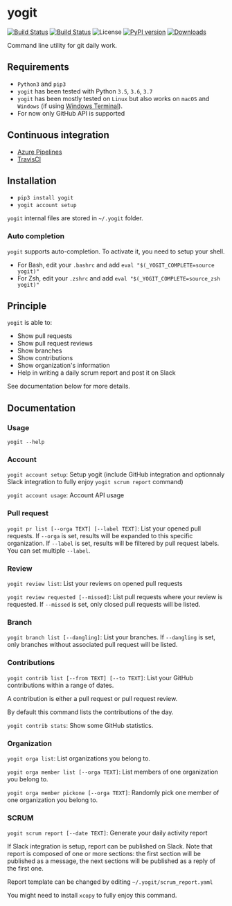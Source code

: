 # yogit

[![Build Status](https://dev.azure.com/hasboeuf/yogit/_apis/build/status/hasboeuf.yogit?branchName=master)](https://dev.azure.com/hasboeuf/yogit/_build/latest?definitionId=1&branchName=master)
[![Build Status](https://travis-ci.org/hasboeuf/yogit.svg?branch=master)](https://travis-ci.org/hasboeuf/yogit)
![License](https://img.shields.io/github/license/mashape/apistatus.svg)
[![PyPI version](https://badge.fury.io/py/yogit.svg)](https://pypi.org/project/yogit/)
[![Downloads](https://pepy.tech/badge/yogit)](https://pepy.tech/project/yogit)

Command line utility for git daily work.

## Requirements

* `Python3` and `pip3`
* `yogit` has been tested with Python `3.5`, `3.6`, `3.7`
* `yogit` has been mostly tested on `Linux` but also works on `macOS` and `Windows` (if using [Windows Terminal](https://github.com/microsoft/terminal)).
* For now only GitHub API is supported

## Continuous integration

* [Azure Pipelines](https://dev.azure.com/hasboeuf/yogit)
* [TravisCI](https://travis-ci.org/hasboeuf/yogit)

## Installation

* `pip3 install yogit`
* `yogit account setup`

`yogit` internal files are stored in `~/.yogit` folder.

### Auto completion

`yogit` supports auto-completion. To activate it, you need to setup your shell.

* For Bash, edit your `.bashrc` and add `eval "$(_YOGIT_COMPLETE=source yogit)"`
* For Zsh, edit your `.zshrc` and add `eval "$(_YOGIT_COMPLETE=source_zsh yogit)"`

## Principle

`yogit` is able to:

* Show pull requests
* Show pull request reviews
* Show branches
* Show contributions
* Show organization's information
* Help in writing a daily scrum report and post it on Slack

See documentation below for more details.

## Documentation

### Usage

`yogit --help`

### Account

`yogit account setup`: Setup yogit (include GitHub integration and optionnaly Slack integration to fully enjoy `yogit scrum report` command)

`yogit account usage`: Account API usage

### Pull request

`yogit pr list [--orga TEXT] [--label TEXT]`: List your opened pull requests. If `--orga` is set, results will be expanded to this specific organization. If `--label` is set, results will be filtered by pull request labels. You can set multiple `--label`.

### Review

`yogit review list`: List your reviews on opened pull requests

`yogit review requested [--missed]`: List pull requests where your review is requested. If `--missed` is set, only closed pull requests will be listed.

### Branch

`yogit branch list [--dangling]`: List your branches. If `--dangling` is set, only branches without associated pull request will be listed.

### Contributions

`yogit contrib list [--from TEXT] [--to TEXT]`: List your GitHub contributions within a range of dates.

A contribution is either a pull request or pull request review.

By default this command lists the contributions of the day.

`yogit contrib stats`: Show some GitHub statistics.

### Organization

`yogit orga list`: List organizations you belong to.

`yogit orga member list [--orga TEXT]`: List members of one organization you belong to.

`yogit orga member pickone [--orga TEXT]`: Randomly pick one member of one organization you belong to.

### SCRUM

`yogit scrum report [--date TEXT]`: Generate your daily activity report

If Slack integration is setup, report can be published on Slack. Note that report is composed of one or more sections: the first section will be published as a message, the next sections will be published as a reply of the first one.

Report template can be changed by editing `~/.yogit/scrum_report.yaml`

You might need to install `xcopy` to fully enjoy this command.

